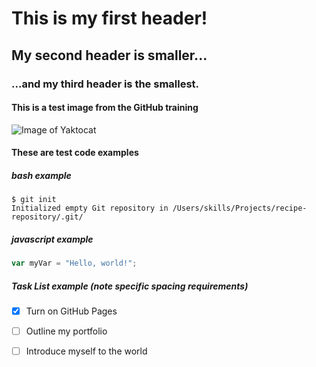 # This is my first header!

## My second header is smaller...

### ...and my third header is the smallest.

#### This is a test image from the GitHub training
![Image of Yaktocat](https://octodex.github.com/images/yaktocat.png)

#### These are test code examples

##### bash example
```
$ git init
Initialized empty Git repository in /Users/skills/Projects/recipe-repository/.git/
```
##### javascript example
``` javascript
var myVar = "Hello, world!";
```
##### Task List example (note specific spacing requirements)
- [x] Turn on GitHub Pages
- [ ] Outline my portfolio
- [ ] Introduce myself to the world


